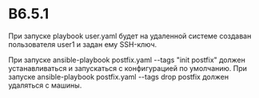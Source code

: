 # B6.5.1
При запуске playbook user.yaml будет на удаленной системе создаван пользователя user1 и задан ему SSH-ключ.

При запуске ansible-playbook postfix.yaml --tags "init postfix" должен устанавливаться и запускаться с конфигурацией по умолчанию. При запуске ansible-playbook postfix.yaml --tags drop postfix должен удаляться с машины.
